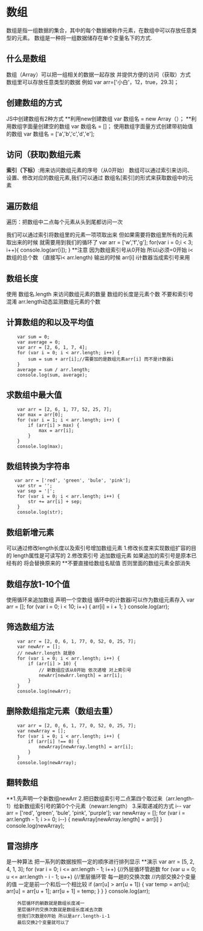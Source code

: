 # 数组
数组是指一组数据的集合，其中的每个数据被称作元素，在数组中可以存放任意类型的元素。
数组是一种将一组数据储存在单个变量名下的方式.

## 什么是数组
数组（Array）可以把一组相关的数据一起存放 并提供方便的访问（获取）方式
数组里可以存放任意类型的数据 例如
var arr=['小白'，12，true，29.3]；
## 创建数组的方式
JS中创建数组有2种方式
**利用new创建数组
var 数组名 = new Array（）；
**利用数组字面量创建空的数组
var 数组名 = []；
使用数组字面量方式创建带初始值的数组
var 数组名 = ['a','b','c','d','e'];

## 访问（获取)数组元素 
**索引（下标）**:用来访问数组元素的序号（从0开始）
数组可以通过索引来访问、设置、修改对应的数组元素,我们可以通过
数组名[索引]的形式来获取数组中的元素

## 遍历数组
遍历：把数组中二点每个元素从头到尾都访问一次

我们可以通过索引将数组里的元素一项项取出来
但如果需要将数组里所有的元素取出来的时候 就需要用到我们的循环了
var arr = ['w','f','g'];
for(var i = 0;i < 3; i++){
        console.log(arr[i]);
        }
**注意 因为数组索引号从0开始 所以i必须=0开始 i<数组的总个数 （直接写i< arr.length)
输出的时候 arr[i] i计数器当成索引号来用

## 数组长度
使用   数组名.length  来访问数组元素的数量
数组的长度是元素个数 不要和索引号混淆
arr.length动态监测数组元素的个数

## 计算数组的和以及平均值
        var sum = 0;
        var average = 0;
        var arr = [2, 6, 1, 7, 4];
        for (var i = 0; i < arr.length; i++) {
            sum = sum + arr[i];//需要加的是数组元素arr[i] 而不是计数器i
        }
        average = sum / arr.length;
        console.log(sum, average);
        
## 求数组中最大值

        var arr = [2, 6, 1, 77, 52, 25, 7];
        var max = arr[0];
        for (var i = 1; i < arr.length; i++) {
            if (arr[i] > max) {
                max = arr[i];
            }
        }
        console.log(max);

## 数组转换为字符串
       
       var arr = ['red', 'green', 'bule', 'pink'];
        var str = '';
        var sep = '|';
        for (var i = 0; i < arr.length; i++) {
            str += arr[i] + sep;
        }
        console.log(str);
        
## 数组新增元素
可以通过修改length长度以及索引号增加数组元素
1.修改长度来实现数组扩容的目的
length属性是可读写的
2.修改索引号
追加数组元素
如果追加的索引号是原本已经有的 将会替换原来的
**不要直接给数组名赋值 否则里面的数组元素全部消失

## 数组存放1-10个值
使用循环来追加数组
声明一个空数组
循环中的计数器i可以作为数组元素存入
        var arr = [];
        for (var i = 0; i < 10; i++) {
            arr[i] = i + 1;
        }
        console.log(arr);

## 筛选数组方法

        var arr = [2, 0, 6, 1, 77, 0, 52, 0, 25, 7];
        var newArr = [];
        // newArr.length 就是0
        for (var i = 0; i < arr.length; i++) {
            if (arr[i] > 10) {
                // 新数组应该从0开始 依次递增 对上索引号
                newArr[newArr.length] = arr[i];                
            }
        }
        console.log(newArr);
        
## 删除数组指定元素（数组去重）
        
        var arr = [2, 0, 6, 1, 77, 0, 52, 0, 25, 7];
        var newArray = [];
        for (var i = 0; i < arr.length; i++) {
            if (arr[i] !== 0) {
                newArray[newArray.length] = arr[i];
            }
        }
        console.log(newArray);
        
## 翻转数组
**1.先声明一个新数组newArr
  2.把旧数组索引号二点第四个取过来（arr.length-1）给新数组索引号的第0个个元素（newarr.length）
  3.采取递减的方式 i--
        var arr = ['red', 'green', 'bule', 'pink', 'purple'];
        var newArray = [];
        for (var i = arr.length - 1; i >= 0; i--) {
            newArray[newArray.length] = arr[i]
        }
        console.log(newArray);

## 冒泡排序
是一种算法 把一系列的数据按照一定的顺序进行排列显示
 **演示
       var arr = [5, 2, 4, 1, 3];
        for (var i = 0; i <= arr.length - 1; i++) {//外层循环管趟数
            for (var u = 0; u <= arr.length - i - 1; u++) {//里层循环管 每一趟的交换次数
                //内部交换2个变量的值 一定是前一个和后一个相比较
                if (arr[u] > arr[u + 1]) {
                    var temp = arr[u];
                    arr[u] = arr[u + 1];
                    arr[u + 1] = temp;
                }
            }
        }
        console.log(arr);
        
        外层循环的躺数就是数组长度减一
        里层循环的交换次数就是数组长度减去次数
        但我们次数是0开始 所以是arr.length-i-1
        最后交换2个变量就可以了

